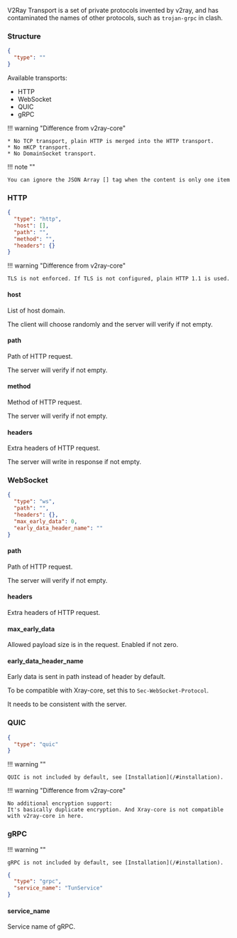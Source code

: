 V2Ray Transport is a set of private protocols invented by v2ray, and has contaminated the names of other protocols, such
as `trojan-grpc` in clash.

### Structure

```json
{
  "type": ""
}
```

Available transports:

* HTTP
* WebSocket
* QUIC
* gRPC

!!! warning "Difference from v2ray-core"

    * No TCP transport, plain HTTP is merged into the HTTP transport.
    * No mKCP transport.
    * No DomainSocket transport.

!!! note ""

    You can ignore the JSON Array [] tag when the content is only one item

### HTTP

```json
{
  "type": "http",
  "host": [],
  "path": "",
  "method": "",
  "headers": {}
}
```

!!! warning "Difference from v2ray-core"

    TLS is not enforced. If TLS is not configured, plain HTTP 1.1 is used.

#### host

List of host domain.

The client will choose randomly and the server will verify if not empty.

#### path

Path of HTTP request.

The server will verify if not empty.

#### method

Method of HTTP request.

The server will verify if not empty.

#### headers

Extra headers of HTTP request.

The server will write in response if not empty.

### WebSocket

```json
{
  "type": "ws",
  "path": "",
  "headers": {},
  "max_early_data": 0,
  "early_data_header_name": ""
}
```

#### path

Path of HTTP request.

The server will verify if not empty.

#### headers

Extra headers of HTTP request.

#### max_early_data

Allowed payload size is in the request. Enabled if not zero.

#### early_data_header_name

Early data is sent in path instead of header by default.

To be compatible with Xray-core, set this to `Sec-WebSocket-Protocol`.

It needs to be consistent with the server.

### QUIC

```json
{
  "type": "quic"
}
```

!!! warning ""

    QUIC is not included by default, see [Installation](/#installation).

!!! warning "Difference from v2ray-core"

    No additional encryption support:
    It's basically duplicate encryption. And Xray-core is not compatible with v2ray-core in here.

### gRPC

!!! warning ""

    gRPC is not included by default, see [Installation](/#installation).

```json
{
  "type": "grpc",
  "service_name": "TunService"
}
```

#### service_name

Service name of gRPC.